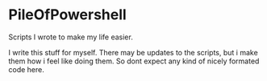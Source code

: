 # PileOfPowershell
Scripts I wrote to make my life easier.

I write this stuff for myself.
There may be updates to the scripts, but i make them how i feel like doing them.
So dont expect any kind of nicely formated code here.
